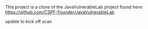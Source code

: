 This project is a clone of the JavaVulnerableLab project found here:
https://github.com/CSPF-Founder/JavaVulnerableLab

update to kick off scan
